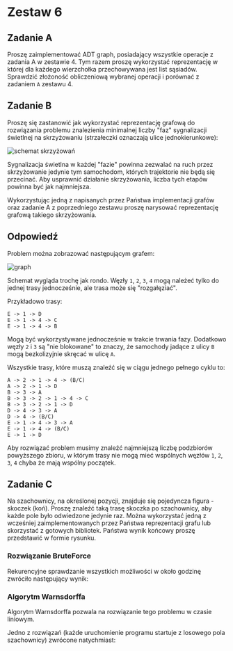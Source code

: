 # Zestaw 6

## Zadanie A

Proszę zaimplementować ADT graph, posiadający wszystkie operacje z zadania A w zestawie 4. Tym razem proszę wykorzystać reprezentację w której dla każdego wierzchołka przechowywana jest list sąsiadów. Sprawdzić złożoność obliczeniową wybranej operacji i porównać z zadaniem `A` zestawu 4.

## Zadanie B

Proszę się zastanowić jak wykorzystać reprezentację grafową do rozwiązania problemu znalezienia minimalnej liczby "faz" sygnalizacji świetlnej na skrzyżowaniu (strzałeczki oznaczają ulice jednokierunkowe):

![schemat skrzyżowań](https://user-images.githubusercontent.com/57668948/157849939-aead0c05-46c2-4447-97b6-57cad2cd195b.jpg)

Sygnalizacja świetlna w każdej "fazie" powinna zezwalać na ruch przez skrzyżowanie jedynie tym samochodom, których trajektorie nie będą się przecinać. Aby usprawnić działanie skrzyżowania, liczba tych etapów powinna być jak najmniejsza.

Wykorzystując jedną z napisanych przez Państwa implementacji grafów oraz zadanie A z poprzedniego zestawu proszę narysować reprezentację grafową takiego skrzyżowania.

## Odpowiedź

Problem można zobrazować następującym grafem:

![graph](https://user-images.githubusercontent.com/57668948/161397237-a6c51793-355e-41ea-981b-4c83699667a7.png)

Schemat wygląda trochę jak rondo. Węzły `1`, `2`, `3`, `4` mogą należeć tylko do jednej trasy jednocześnie, ale trasa może się "rozgałęziać".

Przykładowo trasy:

```text
E -> 1 -> D
E -> 1 -> 4 -> C
E -> 1 -> 4 -> B
```

Mogą być wykorzystywane jednocześnie w trakcie trwania fazy. Dodatkowo węzły `2` i `3` są "nie blokowane" to znaczy, że samochody jadące z ulicy `B` mogą bezkolizyjnie skręcać w ulicę `A`.

Wszystkie trasy, które muszą znaleźć się w ciągu jednego pełnego cyklu to:

```text
A -> 2 -> 1 -> 4 -> (B/C)
A -> 2 -> 1 -> D
B -> 3 -> A
B -> 3 -> 2 -> 1 -> 4 -> C
B -> 3 -> 2 -> 1 -> D
D -> 4 -> 3 -> A
D -> 4 -> (B/C)
E -> 1 -> 4 -> 3 -> A
E -> 1 -> 4 -> (B/C)
E -> 1 -> D
```

Aby rozwiązać problem musimy znaleźć najmniejszą liczbę podzbiorów powyższego zbioru, w którym trasy nie mogą mieć wspólnych węzłów `1`, `2`, `3`, `4` chyba że mają wspólny początek.

## Zadanie C

Na szachownicy, na określonej pozycji, znajduje się pojedyncza figura - skoczek (koń). Proszę znaleźć taką trasę skoczka po szachownicy, aby każde pole było odwiedzone jedynie raz. Można wykorzystać jedną z wcześniej zaimplementowanych przez Państwa reprezentacji grafu lub skorzystać z gotowych bibliotek. Państwa wynik końcowy proszę przedstawić w formie rysunku.

### Rozwiązanie BruteForce

Rekurencyjne sprawdzanie wszystkich możliwości w około godzinę zwróciło następujący wynik:



### Algorytm Warnsdorffa

Algorytm Warnsdorffa pozwala na rozwiązanie tego problemu w czasie liniowym.

Jedno z rozwiązań (każde uruchomienie programu startuje z losowego pola szachownicy) zwrócone natychmiast:


